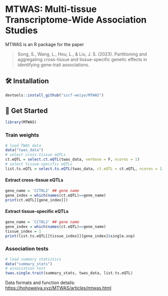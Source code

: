 # MTWAS: Multi-tissue Transcriptome-Wide Association Studies

MTWAS is an R package for the paper

> Song, S., Wang, L., Hou, L., & Liu, J. S. (2023). Partitioning and aggregating cross-tissue and tissue-specific
genetic effects in identifying gene-trait associations.

## :hammer_and_wrench: Installation

```r
devtools::install_github("szcf-weiya/MTWAS")
```

## :rocket: Get Started

```r
library(MTWAS)
```

### Train weights

```r
# load TWAS data
data("twas_data")
# select cross-tissue eQTLs
ct.eQTL = select.ct.eQTL(twas_data, verbose = F, ncores = 1)
# select tissue-specific eQTLs
list.ts.eQTL = select.ts.eQTL(twas_data, ct.eQTL = ct.eQTL, ncores = 1)
```

#### Extract cross-tissue eQTLs

```r
gene_name = 'CCT8L2' ## gene name
gene_index = which(names(ct.eQTL)==gene_name)
print(ct.eQTL[[gene_index]])
```

#### Extract tissue-specific eQTLs

```r
gene_name = 'CCT8L2' ## gene name
gene_index = which(names(ct.eQTL)==gene_name)
tissue_index = 1
print(list.ts.eQTL[[tissue_index]][gene_index]$single.snp)
```

### Association tests

```r
# load summary statistics
data("summary_stats")
# association test
twas.single.trait(summary_stats, twas_data, list.ts.eQTL)
```

Data formats and function details: https://hohoweiya.xyz/MTWAS/articles/mtwas.html
